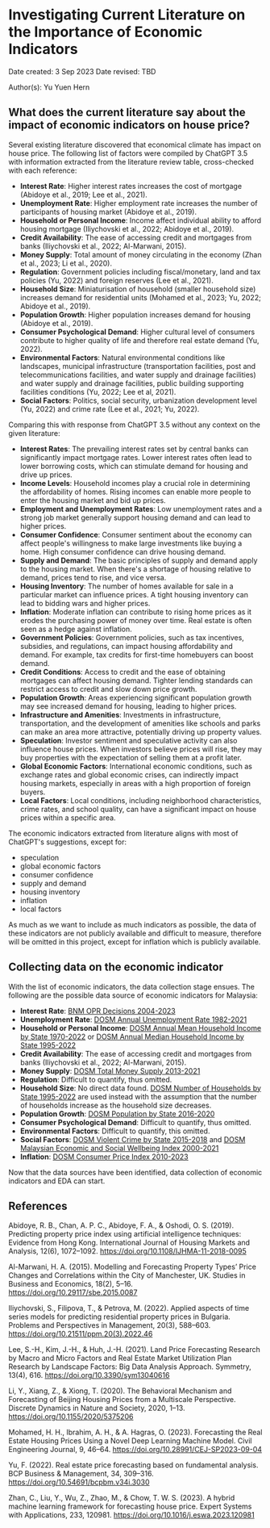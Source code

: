 # Investigating Current Literature on the Importance of Economic Indicators
Date created: 3 Sep 2023
Date revised: TBD

Author(s): Yu Yuen Hern

## What does the current literature say about the impact of economic indicators on house price?
Several existing literature discovered that economical climate has impact on house price. The following list of factors were compiled by ChatGPT 3.5 with information extracted from the literature review table, cross-checked with each reference:
- **Interest Rate**: Higher interest rates increases the cost of mortgage (Abidoye et al., 2019; Lee et al., 2021).
- **Unemployment Rate**: Higher employment rate increases the number of participants of housing market (Abidoye et al., 2019).
- **Household or Personal Income**: Income affect individual ability to afford housing mortgage (Iliychovski et al., 2022; Abidoye et al., 2019).
- **Credit Availability**: The ease of accessing credit and mortgages from banks (Iliychovski et al., 2022; Al-Marwani, 2015).
- **Money Supply**: Total amount of money circulating in the economy (Zhan et al., 2023; Li et al., 2020).
- **Regulation**: Government policies including fiscal/monetary, land and tax policies (Yu, 2022) and foreign reserves (Lee et al., 2021).
- **Household Size**: Miniaturisation of household (smaller household size) increases demand for residential units (Mohamed et al., 2023; Yu, 2022; Abidoye et al., 2019).
- **Population Growth**: Higher population increases demand for housing (Abidoye et al., 2019).
- **Consumer Psychological Demand**: Higher cultural level of consumers contribute to higher quality of life and therefore real estate demand (Yu, 2022).
- **Environmental Factors**: Natural environmental conditions like landscapes, municipal infrastructure (transportation facilities, post and telecommunications facilities, and water supply and drainage facilities) and water supply and drainage facilities, public building supporting facilities conditions (Yu, 2022; Lee et al, 2021).
- **Social Factors**: Politics, social security, urbanization development level (Yu, 2022) and crime rate (Lee et al., 2021; Yu, 2022).

Comparing this with response from ChatGPT 3.5 without any context on the given literature:
- **Interest Rates**: The prevailing interest rates set by central banks can significantly impact mortgage rates. Lower interest rates often lead to lower borrowing costs, which can stimulate demand for housing and drive up prices.
- **Income Levels**: Household incomes play a crucial role in determining the affordability of homes. Rising incomes can enable more people to enter the housing market and bid up prices.
- **Employment and Unemployment Rates**: Low unemployment rates and a strong job market generally support housing demand and can lead to higher prices.
- **Consumer Confidence**: Consumer sentiment about the economy can affect people's willingness to make large investments like buying a home. High consumer confidence can drive housing demand.
- **Supply and Demand**: The basic principles of supply and demand apply to the housing market. When there's a shortage of housing relative to demand, prices tend to rise, and vice versa.
- **Housing Inventory**: The number of homes available for sale in a particular market can influence prices. A tight housing inventory can lead to bidding wars and higher prices.
- **Inflation**: Moderate inflation can contribute to rising home prices as it erodes the purchasing power of money over time. Real estate is often seen as a hedge against inflation.
- **Government Policies**: Government policies, such as tax incentives, subsidies, and regulations, can impact housing affordability and demand. For example, tax credits for first-time homebuyers can boost demand.
- **Credit Conditions**: Access to credit and the ease of obtaining mortgages can affect housing demand. Tighter lending standards can restrict access to credit and slow down price growth.
- **Population Growth**: Areas experiencing significant population growth may see increased demand for housing, leading to higher prices.
- **Infrastructure and Amenities**: Investments in infrastructure, transportation, and the development of amenities like schools and parks can make an area more attractive, potentially driving up property values.
- **Speculation**: Investor sentiment and speculative activity can also influence house prices. When investors believe prices will rise, they may buy properties with the expectation of selling them at a profit later.
- **Global Economic Factors**: International economic conditions, such as exchange rates and global economic crises, can indirectly impact housing markets, especially in areas with a high proportion of foreign buyers.
- **Local Factors**: Local conditions, including neighborhood characteristics, crime rates, and school quality, can have a significant impact on house prices within a specific area.

The economic indicators extracted from literature aligns with most of ChatGPT's suggestions, except for:
- speculation
- global economic factors
- consumer confidence
- supply and demand
- housing inventory
- inflation
- local factors

As much as we want to include as much indicators as possible, the data of these indicators are not publicly available and difficult to measure, therefore will be omitted in this project, except for inflation which is publicly available.

## Collecting data on the economic indicator
With the list of economic indicators, the data collection stage ensues. The following are the possible data source of economic indicators for Malaysia:
- **Interest Rate**: [BNM OPR Decisions 2004-2023](https://www.bnm.gov.my/monetary-stability/opr-decisions)
- **Unemployment Rate**: [DOSM Annual Unemployment Rate 1982-2021](https://open.dosm.gov.my/data-catalogue/dosm-public-economy_labour-principalstats-annual_5)
- **Household or Personal Income**: [DOSM Annual Mean Household Income by State 1970-2022](https://open.dosm.gov.my/data-catalogue/dosm-public-economy_hiesba_timeseries_state_3) or [DOSM Annual Median Household Income by State 1995-2022](https://open.dosm.gov.my/data-catalogue/dosm-public-economy_hiesba_timeseries_state_2) 
- **Credit Availability**: The ease of accessing credit and mortgages from banks (Iliychovski et al., 2022; Al-Marwani, 2015).
- **Money Supply**: [DOSM Total Money Supply 2013-2021](https://www.data.gov.my/data/ms_MY/dataset/total-money-supply)
- **Regulation**: Difficult to quantify, thus omitted.
- **Household Size**: No direct data found. [DOSM Number of Households by State 1995-2022](https://open.dosm.gov.my/data-catalogue/dosm-public-economy_hiesba_timeseries_state_1) are used instead with the assumption that the number of households increase as the household size decreases.
- **Population Growth**: [DOSM Population by State 2016-2020](https://statsdw.dosm.gov.my/population/)
- **Consumer Psychological Demand**: Difficult to quantify, thus omitted.
- **Environmental Factors**: Difficult to quantify, this omitted.
- **Social Factors**: [DOSM Violent Crime by State 2015-2018](https://statsdw.dosm.gov.my/public-safety-cont/) and [DOSM Malaysian Economic and Social Wellbeing Index 2000-2021](https://www.data.gov.my/data/ms_MY/dataset/malaysian-well-being-index)
- **Inflation**: [DOSM Consumer Price Index 2010-2023](https://open.dosm.gov.my/data-catalogue/dosm-public-economy_cpi_headline_1)

Now that the data sources have been identified, data collection of economic indicators and EDA can start.

## References
Abidoye, R. B., Chan, A. P. C., Abidoye, F. A., & Oshodi, O. S. (2019). Predicting property price index using artificial intelligence techniques: Evidence from Hong Kong. International Journal of Housing Markets and Analysis, 12(6), 1072–1092. https://doi.org/10.1108/IJHMA-11-2018-0095

Al-Marwani, H. A. (2015). Modelling and Forecasting Property Types’ Price Changes and Correlations within the City of Manchester, UK. Studies in Business and Economics, 18(2), 5–16. https://doi.org/10.29117/sbe.2015.0087

Iliychovski, S., Filipova, T., & Petrova, M. (2022). Applied aspects of time series models for predicting residential property prices in Bulgaria. Problems and Perspectives in Management, 20(3), 588–603. https://doi.org/10.21511/ppm.20(3).2022.46

Lee, S.-H., Kim, J.-H., & Huh, J.-H. (2021). Land Price Forecasting Research by Macro and Micro Factors and Real Estate Market Utilization Plan Research by Landscape Factors: Big Data Analysis Approach. Symmetry, 13(4), 616. https://doi.org/10.3390/sym13040616

Li, Y., Xiang, Z., & Xiong, T. (2020). The Behavioral Mechanism and Forecasting of Beijing Housing Prices from a Multiscale Perspective. Discrete Dynamics in Nature and Society, 2020, 1–13. https://doi.org/10.1155/2020/5375206

Mohamed, H. H., Ibrahim, A. H., & A. Hagras, O. (2023). Forecasting the Real Estate Housing Prices Using a Novel Deep Learning Machine Model. Civil Engineering Journal, 9, 46–64. https://doi.org/10.28991/CEJ-SP2023-09-04

Yu, F. (2022). Real estate price forecasting based on fundamental analysis. BCP Business & Management, 34, 309–316. https://doi.org/10.54691/bcpbm.v34i.3030

Zhan, C., Liu, Y., Wu, Z., Zhao, M., & Chow, T. W. S. (2023). A hybrid machine learning framework for forecasting house price. Expert Systems with Applications, 233, 120981. https://doi.org/10.1016/j.eswa.2023.120981
